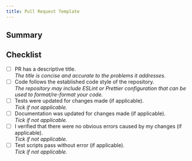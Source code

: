 ```yaml
---
title: Pull Request Template
---
```


<!--
Thanks for submitting a Pull Request!
We appreciate you spending the time to work on these changes.

Please ensure that you have read our Contributing Guide and Code of Conduct.
-->

## Summary

<!--
What changes have you made?
Try to include the following when possible:
- Any screenshots (before/after etc.)
- Links to appropriate issues (such as "Fixes #[issue]" or "Related to #[issue]")
- Platforms and environments that your changes have been tested on (and their environments).
-->

## Checklist

<!-- Remove items that do not apply. For completed items, change [ ] to [x]. -->

- [ ] PR has a descriptive title.\
  *The title is concise and accurate to the problems it addresses.*
- [ ] Code follows the established code style of the repository.\
  *The repository may include ESLint or Prettier configuration that can be used to format/re-format your code.*
- [ ] Tests were updated for changes made (if applicable).\
  *Tick if not applicable.*
- [ ] Documentation was updated for changes made (if applicable).\
  *Tick if not applicable.*
- [ ] I verified that there were no obvious errors caused by my changes (if applicable).\
  *Tick if not applicable.*
- [ ] Test scripts pass without error (if applicable).\
  *Tick if not applicable.*
